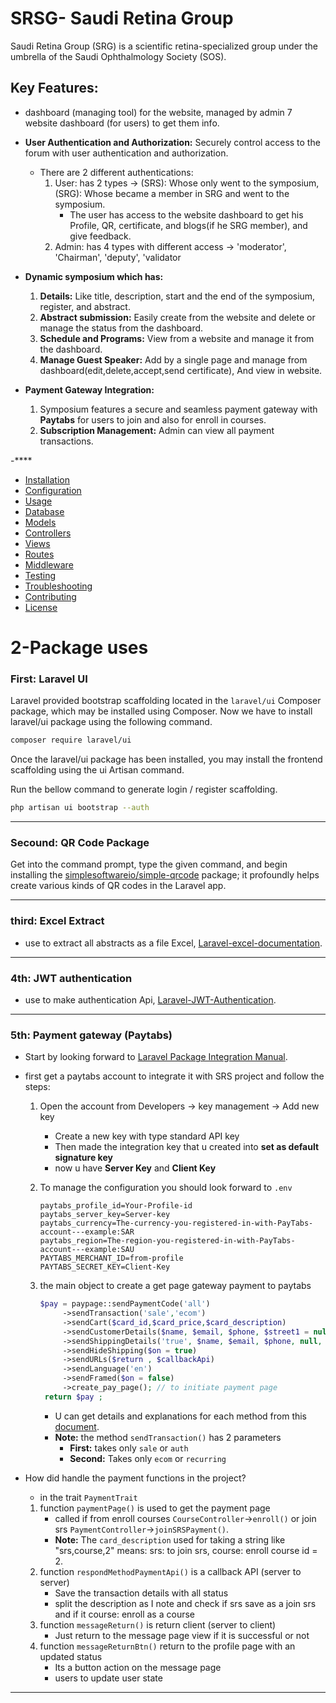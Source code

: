 # SRSG- Saudi Retina Group

Saudi Retina Group (SRG) is a scientific retina-specialized group under the umbrella of the Saudi Ophthalmology Society (SOS).

## Key Features:

- dashboard (managing tool) for the website, managed by admin 7 website dashboard (for users) to get them info.
- **User Authentication and Authorization:** Securely control access to the forum with user authentication and authorization.
   - There are 2 different authentications:
      1. User: has 2 types -> (SRS): Whose only went to the symposium, (SRG): Whose became a member in SRG and went to the symposium.
           - The user has access to the website dashboard to get his Profile, QR, certificate, and blogs(if he SRG member), and give feedback.
      3. Admin: has 4 types with different access -> 'moderator', 'Chairman', 'deputy', 'validator
  
- **Dynamic symposium which has:**
  1. **Details:** Like title, description, start and the end of the symposium, register, and abstract.
  2. **Abstract submission:** Easily create from the website and delete or manage the status from the dashboard.  
  3. **Schedule and Programs:** View from a website and manage it from the dashboard.
  4. **Manage Guest Speaker:** Add by a single page and manage from dashboard(edit,delete,accept,send certificate), And view in website.

- **Payment Gateway Integration:**
  1. Symposium features a secure and seamless payment gateway with **Paytabs** for users to join and also for enroll in courses.
  2.  **Subscription Management:** Admin can view all payment transactions.

-****

- [Installation](#2-installation)
- [Configuration](#3-configuration)
- [Usage](#4-usage)
- [Database](#5-database)
- [Models](#6-models)
- [Controllers](#7-controllers)
- [Views](#8-views)
- [Routes](#9-routes)
- [Middleware](#10-middleware)
- [Testing](#11-testing)
- [Troubleshooting](#12-troubleshooting)
- [Contributing](#13-contributing)
- [License](#14-license)
   

# 2-Package uses

### **First:** Laravel UI
Laravel provided bootstrap scaffolding located in the `laravel/ui` Composer package, which may be installed using Composer. Now we have to install laravel/ui package using the following command.
```bash
composer require laravel/ui
```
Once the laravel/ui package has been installed, you may install the frontend scaffolding using the ui Artisan command.

Run the bellow command to generate login / register scaffolding.

```bash
php artisan ui bootstrap --auth
```

****
### **Secound:** QR Code Package
Get into the command prompt, type the given command, and begin installing the [simplesoftwareio/simple-qrcode](https://github.com/Bacon/BaconQrCode) package; it profoundly helps create various kinds of QR codes in the Laravel app.

****
### **third:** Excel Extract
- use to extract all abstracts as a file Excel, [Laravel-excel-documentation](https://docs.laravel-excel.com/3.1/getting-started/).

****
### **4th:** JWT authentication
- use to make authentication Api, [Laravel-JWT-Authentication](https://www.positronx.io/laravel-jwt-authentication-tutorial-user-login-signup-api/).

****
### **5th:** Payment gateway (Paytabs)
- Start by looking forward to [Laravel Package Integration Manual](https://support.paytabs.com/en/support/solutions/articles/60000710700-laravel-package).
-  first get a paytabs account to integrate it with SRS project and follow the steps:
   1. Open the account from Developers -> key management -> Add new key
        - Create a new key with type standard API key
        - Then made the integration key that u created into **set as default signature key**
        - now u have **Server Key** and **Client Key**
   3. To manage the configuration you should look forward to `.env`
      ```shell
      paytabs_profile_id=Your-Profile-id
      paytabs_server_key=Server-key
      paytabs_currency=The-currency-you-registered-in-with-PayTabs-account---example:SAR
      paytabs_region=The-region-you-registered-in-with-PayTabs-account---example:SAU
      PAYTABS_MERCHANT_ID=from-profile
      PAYTABS_SECRET_KEY=Client-Key
      ```

   4. the main object to create a get page gateway payment to paytabs
       ```php
       $pay = paypage::sendPaymentCode('all')
            ->sendTransaction('sale','ecom')
            ->sendCart($card_id,$card_price,$card_description)
            ->sendCustomerDetails($name, $email, $phone, $street1 = null, $city = null, $state = null, $country = null, $zip = null, $ip= null)
            ->sendShippingDetails('true', $name, $email, $phone, null, $city = null, $state = null, $country = null, $zip = null, $ip = null)
            ->sendHideShipping($on = true)
            ->sendURLs($return , $callbackApi)
            ->sendLanguage('en')
            ->sendFramed($on = false)
            ->create_pay_page(); // to initiate payment page
        return $pay ;
      ```
      - U can get details and explanations for each method from this [document](https://support.paytabs.com/en/support/solutions/articles/60000778145-step-3-laravel-package-initiating-the-payment).
      - **Note:** the method `sendTransaction()` has 2 parameters
           - **First:** takes only `sale` or `auth`
           - **Second:** Takes only `ecom` or `recurring`

- How did handle the payment functions in the project?
     - in the trait `PaymentTrait`  
     1. function `paymentPage()` is used to get the payment page
           - called if from enroll courses `CourseController`->`enroll()` or join srs `PaymentController`->`joinSRSPayment()`.
           - **Note:** The `card_description` used for taking a string like "srs,course,2" means: srs: to join srs, course: enroll course id = 2.
     2. function `respondMethodPaymentApi()` is a callback API (server to server)
           - Save the transaction details with all status
           -  split the description as I note and check if srs save as a join srs and if it course: enroll as a course
     3. function `messageReturn()` is return client (server to client)
           - Just return to the message page view if it is successful or not
     4. function `messageReturnBtn()` return to the profile page with an updated status
           - Its a button action on the message page
           - users to update user state 
     
 ****





